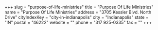 +++
slug = "purpose-of-life-ministries"
title = "Purpose Of Life Ministries"
name = "Purpose Of Life Ministries"
address = "3705 Kessler Blvd. North Drive"
cityIndexKey = "city-in-indianapolis"
city = "Indianapolis"
state = "IN"
postal = "46222"
website = ""
phone = "317 925-0335"
fax = ""
+++
